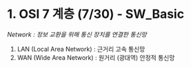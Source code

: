 # 1. OSI 7 계층 (7/30) - SW_Basic
*Network : 정보 교환을 위해 통신 장치를 연결한 통신망*
1. LAN (Local Area Network) : 근거리 고속 통신망
2. WAN (Wide Area Network) : 원거리 (광대역) 안정적 통신망


